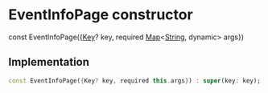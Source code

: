 


# EventInfoPage constructor






const
EventInfoPage({[Key](https://api.flutter.dev/flutter/foundation/Key-class.html)? key, required [Map](https://api.flutter.dev/flutter/dart-core/Map-class.html)&lt;[String](https://api.flutter.dev/flutter/dart-core/String-class.html), dynamic> args})





## Implementation

```dart
const EventInfoPage({Key? key, required this.args}) : super(key: key);
```







